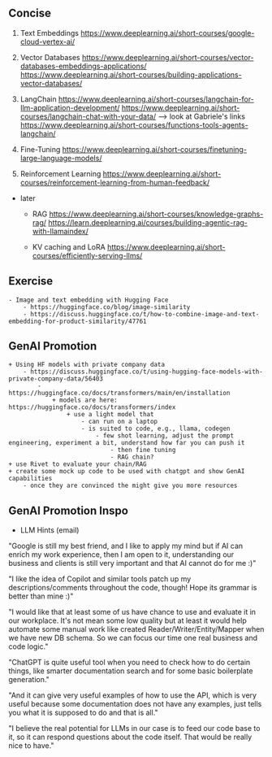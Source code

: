 ## Concise

1. Text Embeddings
https://www.deeplearning.ai/short-courses/google-cloud-vertex-ai/

2. Vector Databases
https://www.deeplearning.ai/short-courses/vector-databases-embeddings-applications/
https://www.deeplearning.ai/short-courses/building-applications-vector-databases/

3. LangChain
https://www.deeplearning.ai/short-courses/langchain-for-llm-application-development/
https://www.deeplearning.ai/short-courses/langchain-chat-with-your-data/
--> look at Gabriele's links
https://www.deeplearning.ai/short-courses/functions-tools-agents-langchain/


4. Fine-Tuning
https://www.deeplearning.ai/short-courses/finetuning-large-language-models/

5. Reinforcement Learning
https://www.deeplearning.ai/short-courses/reinforcement-learning-from-human-feedback/


- later
	+ RAG
		https://www.deeplearning.ai/short-courses/knowledge-graphs-rag/
		https://learn.deeplearning.ai/courses/building-agentic-rag-with-llamaindex/

	+ KV caching and LoRA
		https://www.deeplearning.ai/short-courses/efficiently-serving-llms/


## Exercise
	- Image and text embedding with Hugging Face
		- https://huggingface.co/blog/image-similarity
		- https://discuss.huggingface.co/t/how-to-combine-image-and-text-embedding-for-product-similarity/47761 

## GenAI Promotion

	+ Using HF models with private company data
		- https://discuss.huggingface.co/t/using-hugging-face-models-with-private-company-data/56403
			- https://huggingface.co/docs/transformers/main/en/installation
				+ models are here: https://huggingface.co/docs/transformers/index
					+ use a light model that 
						- can run on a laptop
						- is suited to code, e.g., llama, codegen
							- few shot learning, adjust the prompt engineering, experiment a bit, understand how far you can push it 
								- then fine tuning
								- RAG chain?
	+ use Rivet to evaluate your chain/RAG
	+ create some mock up code to be used with chatgpt and show GenAI capabilities
		- once they are convinced the might give you more resources
	


## GenAI Promotion Inspo

- LLM Hints (email)

"Google is still my best friend, and I like to apply my mind but if AI can enrich my work experience, then I am open to it, understanding our business and clients is still very important and that AI cannot do for me :)"

"I like the idea of Copilot and similar tools patch up my descriptions/comments throughout the code, though! Hope its grammar is better than mine :)"

"I would like that at least some of us have chance to use and evaluate it in our workplace. It's not mean some low quality but at least it would help automate some manual work like created Reader/Writer/Entity/Mapper when we have new DB schema. So we can focus our time one real business and code logic."

"ChatGPT is quite useful tool when you need to check how to do certain things, like smarter documentation search and for some basic boilerplate generation."

"And it can give very useful examples of how to use the API, which is very useful because some documentation does not have any examples, just tells you what it is supposed to do and that is all."

"I believe the real potential for LLMs in our case is to feed our code base to it, so it can respond questions about the code itself. That would be really nice to have."
